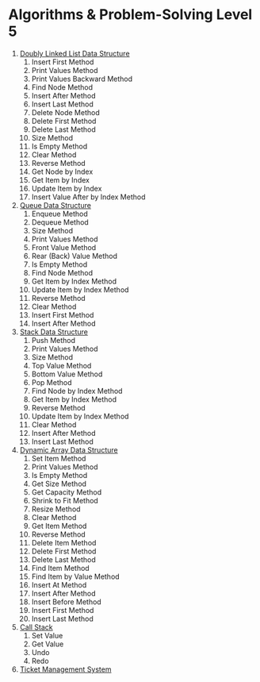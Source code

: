 # Algorithms & Problem-Solving Level 5

1. [Doubly Linked List Data Structure](src/_1_doubly_linked_list_data_structure)
    1. Insert First Method
    2. Print Values Method
    3. Print Values Backward Method
    4. Find Node Method
    5. Insert After Method
    6. Insert Last Method
    7. Delete Node Method
    8. Delete First Method
    9. Delete Last Method
    10. Size Method
    11. Is Empty Method
    12. Clear Method
    13. Reverse Method
    14. Get Node by Index
    15. Get Item by Index
    16. Update Item by Index
    17. Insert Value After by Index Method
2. [Queue Data Structure](src/_2_queue_data_structure)
    1. Enqueue Method
    2. Dequeue Method
    3. Size Method
    4. Print Values Method
    5. Front Value Method
    6. Rear (Back) Value Method
    7. Is Empty Method
    8. Find Node Method
    9. Get Item by Index Method
    10. Update Item by Index Method
    11. Reverse Method
    12. Clear Method
    13. Insert First Method
    14. Insert After Method
3. [Stack Data Structure](src/_3_stack_data_structure)
    1. Push Method
    2. Print Values Method
    3. Size Method
    4. Top Value Method
    5. Bottom Value Method
    6. Pop Method
    7. Find Node by Index Method
    8. Get Item by Index Method
    9. Reverse Method
    10. Update Item by Index Method
    11. Clear Method
    12. Insert After Method
    13. Insert Last Method
4. [Dynamic Array Data Structure](src/_4_dynamic_array_data_structure)
    1. Set Item Method
    2. Print Values Method
    3. Is Empty Method
    4. Get Size Method
    5. Get Capacity Method
    6. Shrink to Fit Method
    7. Resize Method
    8. Clear Method
    9. Get Item Method
    10. Reverse Method
    11. Delete Item Method
    12. Delete First Method
    13. Delete Last Method
    14. Find Item Method
    15. Find Item by Value Method
    16. Insert At Method
    17. Insert After Method
    18. Insert Before Method
    19. Insert First Method
    20. Insert Last Method
5. [Call Stack](src/_5_call_stack)
    1. Set Value
    2. Get Value
    3. Undo
    4. Redo
6. [Ticket Management System](src/_6_ticket_management_system)